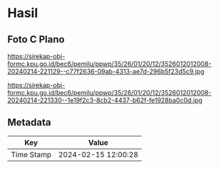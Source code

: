 # Hasil

## Foto C Plano

https://sirekap-obj-formc.kpu.go.id/bec6/pemilu/ppwp/35/26/01/20/12/3526012012008-20240214-221129--c77f2636-09ab-4313-ae7d-296b5f23d5c9.jpg

https://sirekap-obj-formc.kpu.go.id/bec6/pemilu/ppwp/35/26/01/20/12/3526012012008-20240214-221330--1e19f2c3-8cb2-4437-b62f-fe1928ba0c0d.jpg


## Metadata

| Key        | Value               |
| ---------- | ------------------- |
| Time Stamp | 2024-02-15 12:00:28 |



